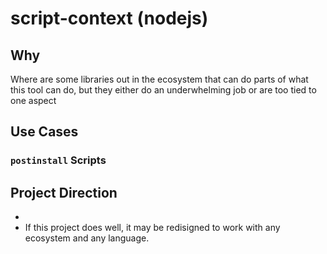 # script-context (nodejs)

## Why

Where are some libraries out in the ecosystem that can do parts of what this tool can do,
but they either do an underwhelming job or are too tied to one aspect

## Use Cases

### `postinstall` Scripts

## Project Direction

-
- If this project does well, it may be redisigned to work with any ecosystem and any language.
